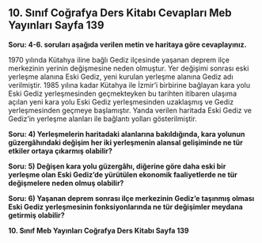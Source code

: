 ## 10. Sınıf Coğrafya Ders Kitabı Cevapları Meb Yayınları Sayfa 139

**Soru: 4-6. soruları aşağıda verilen metin ve haritaya göre cevaplayınız.**

1970 yılında Kütahya iline bağlı Gediz ilçesinde yaşanan deprem ilçe merkezinin yerinin değişmesine neden olmuştur. Yer değişimi sonrası eski yerleşme alanına Eski Gediz, yeni kurulan yerleşme alanına Gediz adı verilmiştir. 1985 yılına kadar Kütahya ile İzmir’i birbirine bağlayan kara yolu Eski Gediz yerleşmesinden geçmekteyken bu tarihten itibaren ulaşıma açılan yeni kara yolu Eski Gediz yerleşmesinden uzaklaşmış ve Gediz yerleşmesinden geçmeye başlamıştır. Yanda verilen haritada Eski Gediz ve Gediz’in yerleşme alanları ile bağlantı yolları gösterilmiştir.

**Soru: 4) Yerleşmelerin haritadaki alanlarına bakıldığında, kara yolunun güzergâhındaki değişim her iki yerleşmenin alansal gelişiminde ne tür etkiler ortaya çıkarmış olabilir?**

**Soru: 5) Değişen kara yolu güzergâhı, diğerine göre daha eski bir yerleşme olan Eski Gediz’de yürütülen ekonomik faaliyetlerde ne tür değişmelere neden olmuş olabilir?**

**Soru: 6) Yaşanan deprem sonrası ilçe merkezinin Gediz’e taşınmış olması Eski Gediz yerleşmesinin fonksiyonlarında ne tür değişimler meydana getirmiş olabilir?**

**10. Sınıf Meb Yayınları Coğrafya Ders Kitabı Sayfa 139**